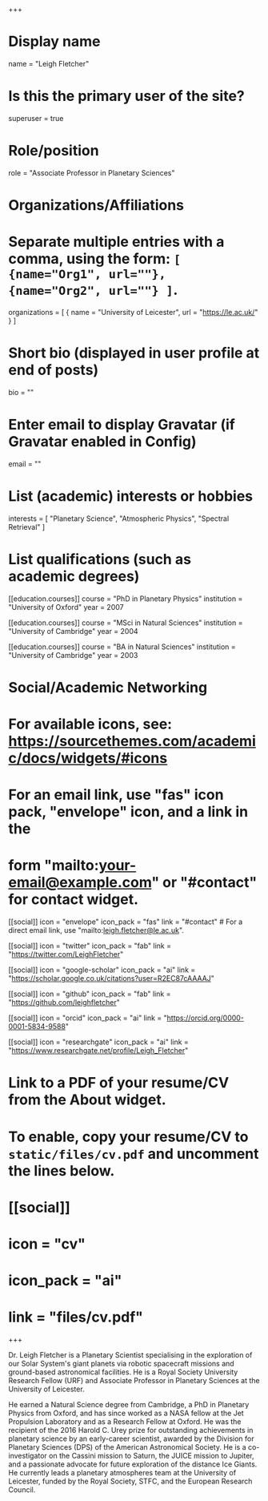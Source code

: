 +++
# Display name
name = "Leigh Fletcher"

# Is this the primary user of the site?
superuser = true

# Role/position
role = "Associate Professor in Planetary Sciences"

# Organizations/Affiliations
#   Separate multiple entries with a comma, using the form: `[ {name="Org1", url=""}, {name="Org2", url=""} ]`.
organizations = [ { name = "University of Leicester", url = "https://le.ac.uk/" } ]

# Short bio (displayed in user profile at end of posts)
bio = ""

# Enter email to display Gravatar (if Gravatar enabled in Config)
email = ""

# List (academic) interests or hobbies
interests = [
  "Planetary Science",
  "Atmospheric Physics",
  "Spectral Retrieval"
]

# List qualifications (such as academic degrees)
[[education.courses]]
  course = "PhD in Planetary Physics"
  institution = "University of Oxford"
  year = 2007

[[education.courses]]
  course = "MSci in Natural Sciences"
  institution = "University of Cambridge"
  year = 2004

[[education.courses]]
  course = "BA in Natural Sciences"
  institution = "University of Cambridge"
  year = 2003

# Social/Academic Networking
# For available icons, see: https://sourcethemes.com/academic/docs/widgets/#icons
#   For an email link, use "fas" icon pack, "envelope" icon, and a link in the
#   form "mailto:your-email@example.com" or "#contact" for contact widget.

[[social]]
  icon = "envelope"
  icon_pack = "fas"
  link = "#contact"  # For a direct email link, use "mailto:leigh.fletcher@le.ac.uk".

[[social]]
  icon = "twitter"
  icon_pack = "fab"
  link = "https://twitter.com/LeighFletcher"

[[social]]
  icon = "google-scholar"
  icon_pack = "ai"
  link = "https://scholar.google.co.uk/citations?user=R2EC87cAAAAJ"

[[social]]
  icon = "github"
  icon_pack = "fab"
  link = "https://github.com/leighfletcher"

[[social]]
    icon = "orcid"
    icon_pack = "ai"
    link = "https://orcid.org/0000-0001-5834-9588"  

[[social]]
        icon = "researchgate"
        icon_pack = "ai"
        link = "https://www.researchgate.net/profile/Leigh_Fletcher"


# Link to a PDF of your resume/CV from the About widget.
# To enable, copy your resume/CV to `static/files/cv.pdf` and uncomment the lines below.
# [[social]]
#   icon = "cv"
#   icon_pack = "ai"
#   link = "files/cv.pdf"

+++

Dr. Leigh Fletcher is a Planetary Scientist specialising in the exploration of our Solar System's giant planets via
robotic spacecraft missions and ground-based astronomical facilities.  He is a Royal Society University
Research Fellow (URF) and Associate Professor in Planetary Sciences at the University of Leicester.    

He earned a Natural Science degree from Cambridge, a PhD in Planetary Physics from Oxford, and has since worked as a NASA
fellow at the Jet Propulsion Laboratory and as a Research Fellow at Oxford.  He was the recipient of the 2016 Harold C.
Urey prize for outstanding achievements in planetary science by an early-career scientist, awarded by the Division for
Planetary Sciences (DPS) of the American Astronomical Society.  He is a co-investigator on the Cassini mission to Saturn,
the JUICE mission to Jupiter, and a passionate advocate for future exploration of the distance Ice Giants.  He currently leads
a planetary atmospheres team at the University of Leicester, funded by the Royal Society, STFC, and the European Research
Council.

